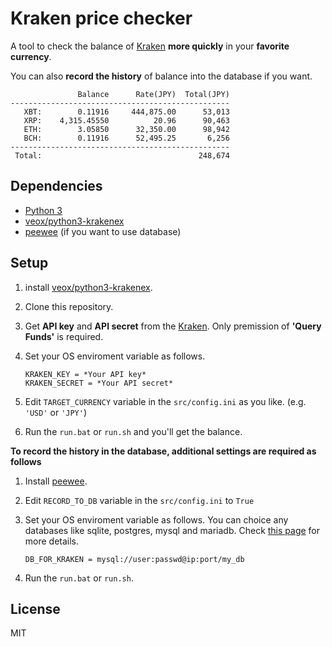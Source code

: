 # Kraken price checker

A tool to check the balance of [Kraken](https://www.kraken.com/) **more quickly** in your **favorite currency**.

You can also **record the history** of balance into the database if you want.


```
               Balance      Rate(JPY)  Total(JPY)
-------------------------------------------------
   XBT:        0.11916     444,875.00      53,013
   XRP:    4,315.45550          20.96      90,463
   ETH:        3.05850      32,350.00      98,942
   BCH:        0.11916      52,495.25       6,256
-------------------------------------------------
 Total:                                   248,674
```

## Dependencies
- [Python 3](https://www.python.org/downloads/)
- [veox/python3-krakenex](https://github.com/veox/python3-krakenex)
- [peewee](https://github.com/coleifer/peewee) (if you want to use database)

## Setup
1. install [veox/python3-krakenex](https://github.com/veox/python3-krakenex).

1. Clone this repository.

1. Get **API key** and **API secret** from the [Kraken](https://www.kraken.com/). Only premission of **'Query Funds'** is required.

1. Set your OS enviroment variable as follows.
    ```
    KRAKEN_KEY = *Your API key*
    KRAKEN_SECRET = *Your API secret*
    ```

1. Edit `TARGET_CURRENCY` variable in the `src/config.ini` as you like. (e.g. `'USD'` or `'JPY'`)

1. Run the `run.bat` or `run.sh` and you'll get the balance.

**To record the history in the database, additional settings are required as follows**

1. Install [peewee](https://github.com/coleifer/peewee).

1. Edit `RECORD_TO_DB` variable in the `src/config.ini` to `True`

1. Set your OS enviroment variable as follows. You can choice any databases like sqlite, postgres, mysql and mariadb. Check [this page](http://docs.peewee-orm.com/en/latest/peewee/database.html#connecting-using-a-database-url) for more details.
    ```
    DB_FOR_KRAKEN = mysql://user:passwd@ip:port/my_db
    ```
1. Run the `run.bat` or `run.sh`.

## License
MIT
